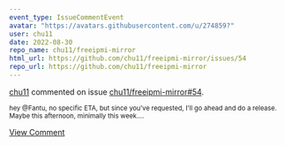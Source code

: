 ```yaml
---
event_type: IssueCommentEvent
avatar: "https://avatars.githubusercontent.com/u/274859?"
user: chu11
date: 2022-08-30
repo_name: chu11/freeipmi-mirror
html_url: https://github.com/chu11/freeipmi-mirror/issues/54
repo_url: https://github.com/chu11/freeipmi-mirror
---
```


<a href='https://github.com/chu11' target='_blank'>chu11</a> commented on issue <a href='https://github.com/chu11/freeipmi-mirror/issues/54' target='_blank'>chu11/freeipmi-mirror#54</a>.

<small>hey @Fantu, no specific ETA, but since you've requested, I'll go ahead and do a release.  Maybe this afternoon, minimally this week....</small>

<a href='https://github.com/chu11/freeipmi-mirror/issues/54' target='_blank'>View Comment</a>